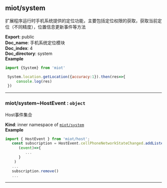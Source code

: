 <a name="module_miot/system"></a>

## miot/system
扩展程序运行时手机系统提供的定位功能，主要包括定位权限的获取，获取当前定位（不同精度），位置信息更新事件等方法

**Export**: public  
**Doc_name**: 手机系统定位模块  
**Doc_index**: 4  
**Doc_directory**: system  
**Example**  
```js
import {System} from 'miot'

 System.location.getLocation({accuracy:1}).then(res=>{
     console.log(res)
 })
```

* * *

<a name="module_miot/system..HostEvent"></a>

### miot/system~HostEvent : <code>object</code>
Host事件集合

**Kind**: inner namespace of [<code>miot/system</code>](#module_miot/system)  
**Example**  
```js
import { HostEvent } from 'miot/host';
   const subscription = HostEvent.cellPhoneNetworkStateChanged.addListener(
      (event)=>{
         ...
      }
    )
   ...
   subscription.remove()
   ...
```

* * *

